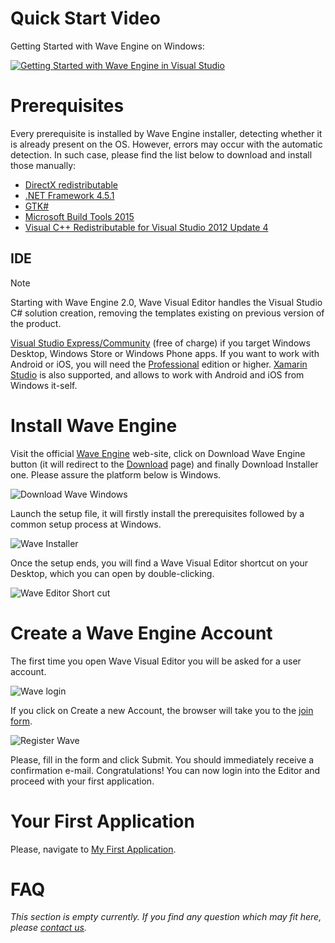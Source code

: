 # Quick Start Video

Getting Started with Wave Engine on Windows:

[![Getting Started with Wave Engine in Visual Studio](http://img.youtube.com/vi/NnkcyskNjKs/0.jpg)](https://youtu.be/NnkcyskNjKs)

# Prerequisites

Every prerequisite is installed by Wave Engine installer, detecting whether it is already present on the OS. However, errors may occur with the automatic detection. In such case, please find the list below to download and install those manually:

 - [DirectX redistributable](http://www.microsoft.com/en-us/download/details.aspx?id=8109)
 - [.NET Framework 4.5.1](http://www.microsoft.com/en-us/download/details.aspx?id=40773)
 - [GTK#](http://download.xamarin.com/GTKforWindows/Windows/gtk-sharp-2.12.26.msi)
 - [Microsoft Build Tools 2015](http://www.microsoft.com/en-us/download/details.aspx?id=48159)
 - [Visual C++ Redistributable for Visual Studio 2012 Update 4](http://www.microsoft.com/en-US/download/details.aspx?id=30679)

## IDE

> [!Note] 
> Starting with Wave Engine 2.0, Wave Visual Editor handles the Visual Studio C# solution creation, removing the templates existing on previous version of the product. 

[Visual Studio Express/Community](http://www.visualstudio.com/products/visual-studio-express-vs) (free of charge) if you target Windows Desktop, Windows Store or Windows Phone apps. If you want to work with Android or iOS, you will need the [Professional](https://www.visualstudio.com/products/visual-studio-professional-with-msdn-vs) edition or higher. [Xamarin Studio](http://xamarin.com/studio) is also supported, and allows to work with Android and iOS from Windows it-self.

# Install Wave Engine

Visit the official [Wave Engine](https://waveengine.net/) web-site, click on Download Wave Engine button (it will redirect to the [Download](http://waveengine.net/Download) page) and finally Download Installer one. Please assure the platform below is Windows.

![Download Wave Windows](images/DownloadWaveIntallerWindows.PNG)

Launch the setup file, it will firstly install the prerequisites followed by a common setup process at Windows.

![Wave Installer](images/WaveInstaller.PNG)

Once the setup ends, you will find a Wave Visual Editor shortcut on your Desktop, which you can open by double-clicking.

![Wave Editor Short cut](images/WaveEditorShortCut.PNG)

# Create a Wave Engine Account

The first time you open Wave Visual Editor you will be asked for a user account.

![Wave login](images/WindowsLogin.PNG)

If you click on Create a new Account, the browser will take you to the [join form](http://waveengine.net/account/register).

![Register Wave](images/RegisterNewAccount.PNG)

Please, fill in the form and click Submit. You should immediately receive a confirmation e-mail. Congratulations! You can now login into the Editor and proceed with your first application.

# Your First Application

Please, navigate to [My First Application](My-First-Application.md).

# FAQ

_This section is empty currently. If you find any question which may fit here, please [contact us](https://waveengine.net/Company#Contact)._
